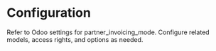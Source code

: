 # Configuration

Refer to Odoo settings for partner_invoicing_mode. Configure related models, access rights, and options as needed.
